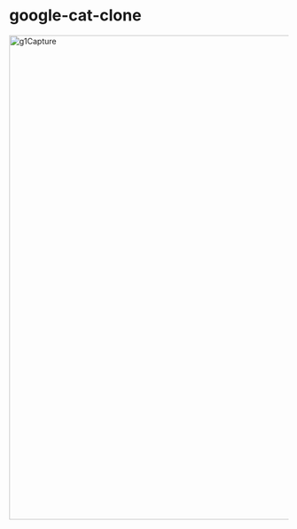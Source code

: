 # google-cat-clone
<img width="873" alt="g1Capture" src="https://user-images.githubusercontent.com/60641986/203593796-2d8de726-2cb3-4a5a-943e-6c895977edcc.PNG">
